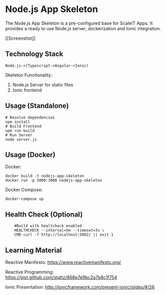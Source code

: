 # Node.js App Skeleton

The Node.js App Skeleton is a pre-configured base for ScaleIT Apps. It provides a ready to use Node.js server, dockerization and Ionic integration.

[[Screenshot]]

## Technology Stack
    Node.js->(Typescript->Angular->Ionic)

Skeleton Functionality:

1) Node.js Server for static files
2) Ionic frontend

## Usage (Standalone)

    # Resolve dependencies
    npm install
    # Build Frontend
    npm run build 
    # Run Server
    node server.js

## Usage (Docker)

Docker:

    docker build -t nodejs-app-skeleton
    docker run -p 3000:3000 nodejs-app-skeleton
    
Docker Compose:

    docker-compose up
    
## Health Check (Optional)
        #Build with healtcheck enabled
        HEALTHCHECK --interval=5m --timeout=3s \
        CMD curl -f http://localhost:5002/ || exit 1

## Learning Material

Reactive Manifesto: https://www.reactivemanifesto.org/

Reactive Programming: https://gist.github.com/staltz/868e7e9bc2a7b8c1f754

Ionic Presentation: http://ionicframework.com/present-ionic/slides/#/26
